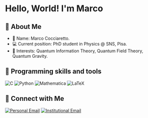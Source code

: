# Hello, World! I'm Marco

## 👾 About Me

- 📝 Name: Marco Cocciaretto.
- 💻 Current position: PhD student in Physics @ SNS, Pisa.
- 🔭 Interests: Quantum Information Theory, Quantum Field Theory, Quantum Gravity.

## 🔧 Programming skills and tools

![C](https://img.shields.io/badge/-C-333333?style=flat&logo=c&logoColor=white)
![Python](https://img.shields.io/badge/-Python-333333?style=flat&logo=python&logoColor=white)
![Mathematica](https://img.shields.io/badge/-Mathematica-333333?style=flat&logo=wolfram-mathematica&logoColor=white)
![LaTeX](https://img.shields.io/badge/-LaTeX-333333?style=flat&logo=latex&logoColor=white)

## 🤝 Connect with Me

[![Personal Email](https://img.shields.io/badge/Email-Personal-blue?style=flat&logo=gmail&logoColor=white)](mailto:m.cocciaretto@proton.me)
[![Institutional Email](https://img.shields.io/badge/Email-Institutional-red?style=flat&logo=mail.ru&logoColor=white)](mailto:marco.cocciaretto@sns.it)
